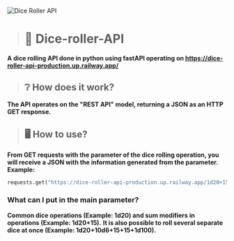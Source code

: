 ![Dice Roller API](https://github.com/Furyforev3r/dice-roller-api/assets/88341564/7c5f4f4b-c1b6-4407-9c4f-fa7dadd16161)
> # :game_die: Dice-roller-API
**A dice rolling API done in python using fastAPI operating on https://dice-roller-api-production.up.railway.app/**
> ## :grey_question: How does it work?
**The API operates on the "REST API" model, returning a JSON as an HTTP GET response.**
> ## :desktop_computer: How to use?
**From GET requests with the parameter of the dice rolling operation, you will receive a JSON with the information generated from the parameter.**
**Example:** 
```python
requests.get("https://dice-roller-api-production.up.railway.app/1d20+15")
```
### **What can I put in the main parameter?**
**Common dice operations (Example: 1d20) and sum modifiers in operations (Example: 1d20+15).**
**It is also possible to roll several separate dice at once (Example: 1d20+10d6+15+15+1d100).**
